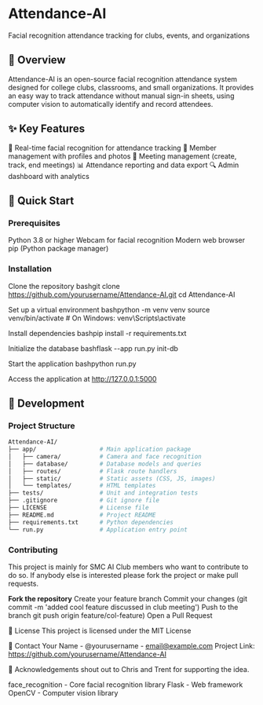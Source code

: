 # Attendance-AI
Facial recognition attendance tracking for clubs, events, and organizations

## 📖 Overview
Attendance-AI is an open-source facial recognition attendance system designed for college clubs, classrooms, and small organizations. It provides an easy way to track attendance without manual sign-in sheets, using computer vision to automatically identify and record attendees.

## ✨ Key Features

📸 Real-time facial recognition for attendance tracking
👥 Member management with profiles and photos
📅 Meeting management (create, track, end meetings)
📊 Attendance reporting and data export
🔍 Admin dashboard with analytics

## 🚀 Quick Start
### Prerequisites

Python 3.8 or higher
Webcam for facial recognition
Modern web browser
pip (Python package manager)

### Installation

Clone the repository
bashgit clone https://github.com/yourusername/Attendance-AI.git
cd Attendance-AI

Set up a virtual environment
bashpython -m venv venv
source venv/bin/activate  # On Windows: venv\Scripts\activate

Install dependencies
bashpip install -r requirements.txt

Initialize the database
bashflask --app run.py init-db

Start the application
bashpython run.py

Access the application at http://127.0.0.1:5000

## 🔧 Development
### Project Structure
```bash
Attendance-AI/
├── app/                  # Main application package
│   ├── camera/           # Camera and face recognition
│   ├── database/         # Database models and queries
│   ├── routes/           # Flask route handlers
│   ├── static/           # Static assets (CSS, JS, images)
│   └── templates/        # HTML templates
├── tests/                # Unit and integration tests
├── .gitignore            # Git ignore file
├── LICENSE               # License file
├── README.md             # Project README
├── requirements.txt      # Python dependencies
└── run.py                # Application entry point
```

### Contributing
This project is mainly for SMC AI Club members who want to contribute to do so. If anybody else is interested please fork the project or make pull requests.

**Fork the repository**
Create your feature branch
Commit your changes (git commit -m 'added cool feature discussed in club meeting')
Push to the branch git push origin feature/col-feature)
Open a Pull Request

📜 License
This project is licensed under the MIT License

💬 Contact
Your Name - @yourusername - email@example.com
Project Link: https://github.com/yourusername/Attendance-AI

🙏 Acknowledgements
shout out to Chris and Trent for supporting the idea.

face_recognition - Core facial recognition library
Flask - Web framework
OpenCV - Computer vision library
